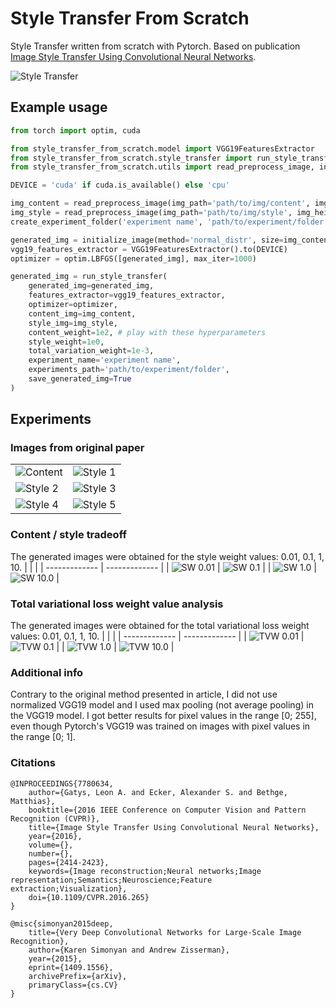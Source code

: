 # Style Transfer From Scratch

Style Transfer written from scratch with Pytorch. Based on publication [Image Style Transfer Using Convolutional Neural Networks](https://www.cv-foundation.org/openaccess/content_cvpr_2016/papers/Gatys_Image_Style_Transfer_CVPR_2016_paper.pdf).

![Style Transfer](assets/style_transfer.png)

## Example usage
```python
from torch import optim, cuda

from style_transfer_from_scratch.model import VGG19FeaturesExtractor
from style_transfer_from_scratch.style_transfer import run_style_transfer
from style_transfer_from_scratch.utils import read_preprocess_image, initialize_image, create_experiment_folder

DEVICE = 'cuda' if cuda.is_available() else 'cpu'

img_content = read_preprocess_image(img_path='path/to/img/content', img_height=400).to(DEVICE)
img_style = read_preprocess_image(img_path='path/to/img/style', img_height=400).to(DEVICE)
create_experiment_folder('experiment name', 'path/to/experiment/folder')

generated_img = initialize_image(method='normal_distr', size=img_content.size(), device=DEVICE)
vgg19_features_extractor = VGG19FeaturesExtractor().to(DEVICE)
optimizer = optim.LBFGS([generated_img], max_iter=1000)

generated_img = run_style_transfer(
    generated_img=generated_img,
    features_extractor=vgg19_features_extractor,
    optimizer=optimizer,
    content_img=img_content,
    style_img=img_style,
    content_weight=1e2, # play with these hyperparameters
    style_weight=1e0,
    total_variation_weight=1e-3,
    experiment_name='experiment name',
    experiments_path='path/to/experiment/folder',
    save_generated_img=True
)
```

## Experiments
### Images from original paper
| | |
| ------------- | ------------- |
| ![Content](data/content_imgs/content_1.png) | ![Style 1](data/experiments/ex1/style_1/generated_img_final.jpg) |
| ![Style 2](data/experiments/ex1/style_2/generated_img_final.jpg) | ![Style 3](data/experiments/ex1/style_3/generated_img_final.jpg) |
| ![Style 4](data/experiments/ex1/style_4/generated_img_final.jpg) | ![Style 5](data/experiments/ex1/style_5/generated_img_final.jpg) |
### Content / style tradeoff
The generated images were obtained for the style weight values: 0.01, 0.1, 1, 10.
| | |
| ------------- | ------------- |
| ![SW 0.01](data/experiments/ex2/sw_0.01/generated_img_final.jpg) | ![SW 0.1](data/experiments/ex2/sw_0.1/generated_img_final.jpg) |
| ![SW 1.0](data/experiments/ex2/sw_1.0/generated_img_final.jpg) | ![SW 10.0](data/experiments/ex2/sw_10.0/generated_img_final.jpg) |
### Total variational loss weight value analysis
The generated images were obtained for the total variational loss weight values: 0.01, 0.1, 1, 10.
| | |
| ------------- | ------------- |
| ![TVW 0.01](data/experiments/ex3/tvw_0.01/generated_img_final.jpg) | ![TVW 0.1](data/experiments/ex3/tvw_0.1/generated_img_final.jpg) |
| ![TVW 1.0](data/experiments/ex3/tvw_1.0/generated_img_final.jpg) | ![TVW 10.0](data/experiments/ex3/tvw_10.0/generated_img_final.jpg) |

### Additional info
Contrary to the original method presented in article, I did not use normalized VGG19 model and I used max pooling (not average pooling) in the VGG19 model. I got better results for pixel values ​​in the range [0; 255], even though Pytorch's VGG19 was trained on images with pixel values ​​in the range [0; 1].

### Citations
```
@INPROCEEDINGS{7780634,
    author={Gatys, Leon A. and Ecker, Alexander S. and Bethge, Matthias},
    booktitle={2016 IEEE Conference on Computer Vision and Pattern Recognition (CVPR)}, 
    title={Image Style Transfer Using Convolutional Neural Networks}, 
    year={2016},
    volume={},
    number={},
    pages={2414-2423},
    keywords={Image reconstruction;Neural networks;Image representation;Semantics;Neuroscience;Feature extraction;Visualization},
    doi={10.1109/CVPR.2016.265}
}

```

```
@misc{simonyan2015deep,
    title={Very Deep Convolutional Networks for Large-Scale Image Recognition}, 
    author={Karen Simonyan and Andrew Zisserman},
    year={2015},
    eprint={1409.1556},
    archivePrefix={arXiv},
    primaryClass={cs.CV}
}
```